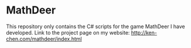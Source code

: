 # MathDeer 
This repository only contains the C# scripts for the game MathDeer I have developed. 
Link to the project page on my website: http://ken-chen.com/mathdeer/index.html
